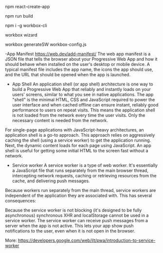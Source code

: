 
npm react-create-app

npm run build

npm i -g workbox-cli

workbox wizard 

workbox generateSW workbox-config.js

-App Manifest
https://web.dev/add-manifest/ The web app manifest is a JSON file that tells the browser about your Progressive Web App and how it should behave when installed on the user's desktop or mobile device. A typical manifest file includes the app name, the icons the app should use, and the URL that should be opened when the app is launched.

 - App Shell
An application shell (or app shell) architecture is one way to build a Progressive Web App that reliably and instantly loads on your users' screens, similar to what you see in native applications. The app "shell" is the minimal HTML, CSS and JavaScript required to power the user interface and when cached offline can ensure instant, reliably good performance to users on repeat visits. 
This means the application shell is not loaded from the network every time the user visits. Only the necessary content is needed from the network.

For single-page applications with JavaScript-heavy architectures, an application shell is a go-to approach. This approach relies on aggressively caching the shell (using a service worker) to get the application running. Next, the dynamic content loads for each page using JavaScript. An app shell is useful for getting some initial HTML to the screen fast without a network.

 - Service worker
A service worker is a type of web worker. It's essentially a JavaScript file that runs separately from the main browser thread, intercepting network requests, caching or retrieving resources from the cache, and delivering push messages.

Because workers run separately from the main thread, service workers are independent of the application they are associated with. This has several consequences:

Because the service worker is not blocking (it's designed to be fully asynchronous) synchronous XHR and localStorage cannot be used in a service worker.
The service worker can receive push messages from a server when the app is not active. This lets your app show push notifications to the user, even when it is not open in the browser.

More: https://developers.google.com/web/ilt/pwa/introduction-to-service-worker
